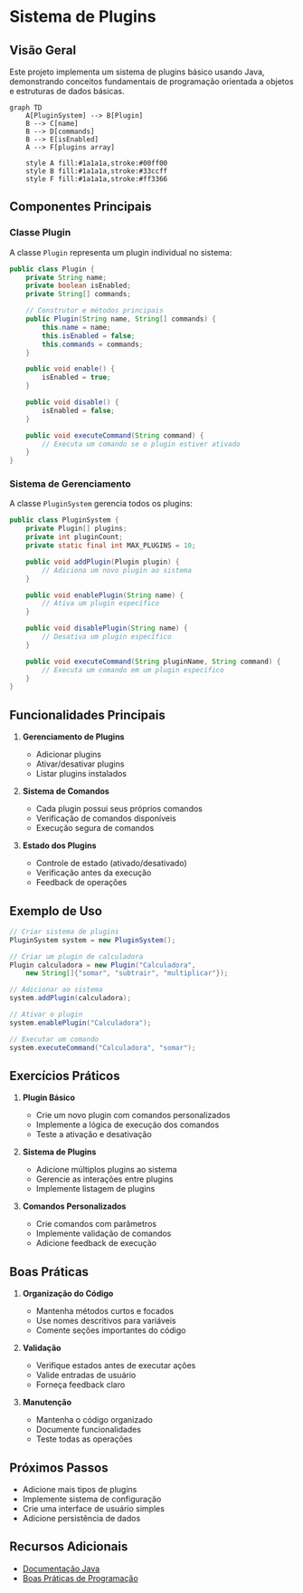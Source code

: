 # Sistema de Plugins

## Visão Geral
Este projeto implementa um sistema de plugins básico usando Java, demonstrando conceitos fundamentais de programação orientada a objetos e estruturas de dados básicas.

```mermaid
graph TD
    A[PluginSystem] --> B[Plugin]
    B --> C[name]
    B --> D[commands]
    B --> E[isEnabled]
    A --> F[plugins array]
    
    style A fill:#1a1a1a,stroke:#00ff00
    style B fill:#1a1a1a,stroke:#33ccff
    style F fill:#1a1a1a,stroke:#ff3366
```

## Componentes Principais

### Classe Plugin
A classe `Plugin` representa um plugin individual no sistema:

```java
public class Plugin {
    private String name;
    private boolean isEnabled;
    private String[] commands;

    // Construtor e métodos principais
    public Plugin(String name, String[] commands) {
        this.name = name;
        this.isEnabled = false;
        this.commands = commands;
    }

    public void enable() {
        isEnabled = true;
    }

    public void disable() {
        isEnabled = false;
    }

    public void executeCommand(String command) {
        // Executa um comando se o plugin estiver ativado
    }
}
```

### Sistema de Gerenciamento
A classe `PluginSystem` gerencia todos os plugins:

```java
public class PluginSystem {
    private Plugin[] plugins;
    private int pluginCount;
    private static final int MAX_PLUGINS = 10;

    public void addPlugin(Plugin plugin) {
        // Adiciona um novo plugin ao sistema
    }

    public void enablePlugin(String name) {
        // Ativa um plugin específico
    }

    public void disablePlugin(String name) {
        // Desativa um plugin específico
    }

    public void executeCommand(String pluginName, String command) {
        // Executa um comando em um plugin específico
    }
}
```

## Funcionalidades Principais

1. **Gerenciamento de Plugins**
   - Adicionar plugins
   - Ativar/desativar plugins
   - Listar plugins instalados

2. **Sistema de Comandos**
   - Cada plugin possui seus próprios comandos
   - Verificação de comandos disponíveis
   - Execução segura de comandos

3. **Estado dos Plugins**
   - Controle de estado (ativado/desativado)
   - Verificação antes da execução
   - Feedback de operações

## Exemplo de Uso

```java
// Criar sistema de plugins
PluginSystem system = new PluginSystem();

// Criar um plugin de calculadora
Plugin calculadora = new Plugin("Calculadora", 
    new String[]{"somar", "subtrair", "multiplicar"});

// Adicionar ao sistema
system.addPlugin(calculadora);

// Ativar o plugin
system.enablePlugin("Calculadora");

// Executar um comando
system.executeCommand("Calculadora", "somar");
```

## Exercícios Práticos

1. **Plugin Básico**
   - Crie um novo plugin com comandos personalizados
   - Implemente a lógica de execução dos comandos
   - Teste a ativação e desativação

2. **Sistema de Plugins**
   - Adicione múltiplos plugins ao sistema
   - Gerencie as interações entre plugins
   - Implemente listagem de plugins

3. **Comandos Personalizados**
   - Crie comandos com parâmetros
   - Implemente validação de comandos
   - Adicione feedback de execução

## Boas Práticas

1. **Organização do Código**
   - Mantenha métodos curtos e focados
   - Use nomes descritivos para variáveis
   - Comente seções importantes do código

2. **Validação**
   - Verifique estados antes de executar ações
   - Valide entradas de usuário
   - Forneça feedback claro

3. **Manutenção**
   - Mantenha o código organizado
   - Documente funcionalidades
   - Teste todas as operações

## Próximos Passos
- Adicione mais tipos de plugins
- Implemente sistema de configuração
- Crie uma interface de usuário simples
- Adicione persistência de dados

## Recursos Adicionais
- [Documentação Java](https://docs.oracle.com/javase/tutorial/)
- [Boas Práticas de Programação](https://www.oracle.com/java/technologies/javase/codeconventions.html)
